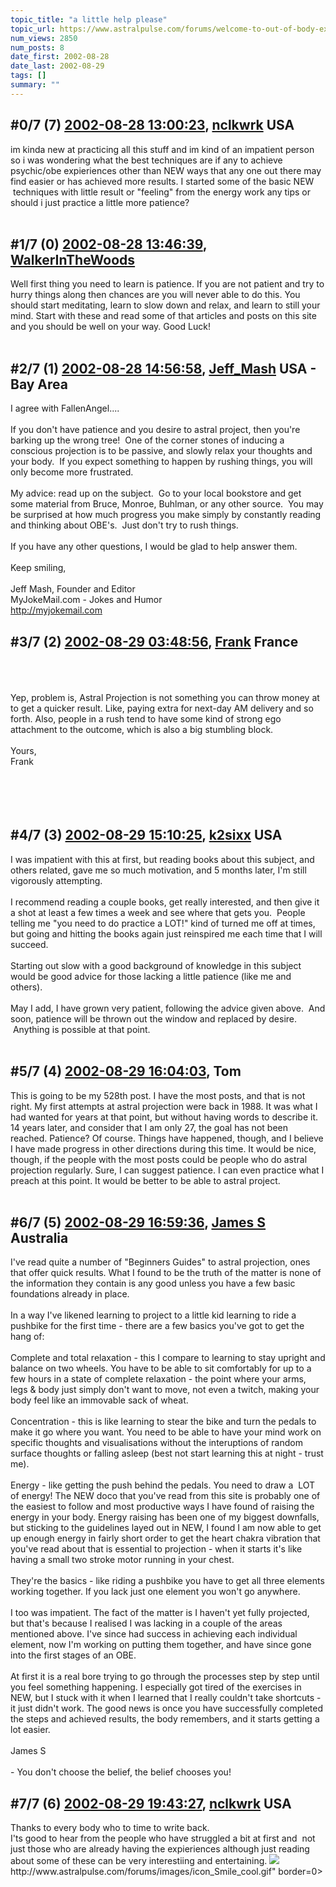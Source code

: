 ```yaml
---
topic_title: "a little help please"
topic_url: https://www.astralpulse.com/forums/welcome-to-out-of-body-experiences!/a-little-help-please
num_views: 2850
num_posts: 8
date_first: 2002-08-28
date_last: 2002-08-29
tags: []
summary: ""
---
```


## \#0/7 (7) [2002-08-28 13:00:23](https://www.astralpulse.com/forums/index.php?msg=117497), [nclkwrk](https://www.astralpulse.com/forums/profile/?u=983) USA ##
<section>
im kinda new at practicing all this stuff and im kind of an impatient person so i was wondering what the best techniques are if any to achieve psychic/obe expieriences other than NEW ways that any one out there may find easier or has achieved more results. I started some of the basic NEW  techniques with little result or "feeling" from the energy work any tips or should i just practice a little more patience?
<br>
<br>
</section>

## \#1/7 (0) [2002-08-28 13:46:39](https://www.astralpulse.com/forums/index.php?msg=11364), [WalkerInTheWoods](https://www.astralpulse.com/forums/profile/?u=404)  ##
<section>
Well first thing you need to learn is patience. If you are not patient and try to hurry things along then chances are you will never able to do this. You should start meditating, learn to slow down and relax, and learn to still your mind. Start with these and read some of that articles and posts on this site and you should be well on your way. Good Luck!
<br>
<br>
</section>

## \#2/7 (1) [2002-08-28 14:56:58](https://www.astralpulse.com/forums/index.php?msg=11366), [Jeff_Mash](https://www.astralpulse.com/forums/profile/?u=867) USA - Bay Area ##
<section>
I agree with FallenAngel....
<br>
<br>
If you don't have patience and you desire to astral project, then you're barking up the wrong tree!  One of the corner stones of inducing a conscious projection is to be passive, and slowly relax your thoughts and your body.  If you expect something to happen by rushing things, you will only become more frustrated.
<br>
<br>
My advice: read up on the subject.  Go to your local bookstore and get some material from Bruce, Monroe, Buhlman, or any other source.  You may be surprised at how much progress you make simply by constantly reading and thinking about OBE's.  Just don't try to rush things.
<br>
<br>
If you have any other questions, I would be glad to help answer them.
<br>
<br>
Keep smiling,
<br>
<br>
Jeff Mash, Founder and Editor
<br>
MyJokeMail.com - Jokes and Humor
<br>
<a class="bbc_link" href="http://myjokemail.com" rel="noopener" target="_blank">
 http://myjokemail.com
</a>
</section>

## \#3/7 (2) [2002-08-29 03:48:56](https://www.astralpulse.com/forums/index.php?msg=11396), [Frank](https://www.astralpulse.com/forums/profile/?u=359) France ##
<section>
<br>
<br>
<br>
Yep, problem is, Astral Projection is not something you can throw money at to get a quicker result. Like, paying extra for next-day AM delivery and so forth. Also, people in a rush tend to have some kind of strong ego attachment to the outcome, which is also a big stumbling block.
<br>
<br>
Yours,
<br>
Frank
<br>
<br>
<br>
<br>
<br>
</section>

## \#4/7 (3) [2002-08-29 15:10:25](https://www.astralpulse.com/forums/index.php?msg=11430), [k2sixx](https://www.astralpulse.com/forums/profile/?u=811) USA ##
<section>
I was impatient with this at first, but reading books about this subject, and others related, gave me so much motivation, and 5 months later, I'm still vigorously attempting.
<br>
<br>
I recommend reading a couple books, get really interested, and then give it a shot at least a few times a week and see where that gets you.  People telling me "you need to do practice a LOT!" kind of turned me off at times, but going and hitting the books again just reinspired me each time that I will succeed.
<br>
<br>
Starting out slow with a good background of knowledge in this subject would be good advice for those lacking a little patience (like me and others).
<br>
<br>
May I add, I have grown very patient, following the advice given above.  And soon, patience will be thrown out the window and replaced by desire.  Anything is possible at that point.
<br>
<br>
</section>

## \#5/7 (4) [2002-08-29 16:04:03](https://www.astralpulse.com/forums/index.php?msg=11435), Tom  ##
<section>
This is going to be my 528th post. I have the most posts, and that is not right. My first attempts at astral projection were back in 1988. It was what I had wanted for years at that point, but without having words to describe it. 14 years later, and consider that I am only 27, the goal has not been reached. Patience? Of course. Things have happened, though, and I believe I have made progress in other directions during this time. It would be nice, though, if the people with the most posts could be people who do astral projection regularly. Sure, I can suggest patience. I can even practice what I preach at this point. It would be better to be able to astral project.
<br>
<br>
</section>

## \#6/7 (5) [2002-08-29 16:59:36](https://www.astralpulse.com/forums/index.php?msg=11439), [James S](https://www.astralpulse.com/forums/profile/?u=759) Australia ##
<section>
I've read quite a number of "Beginners Guides" to astral projection, ones that offer quick results. What I found to be the truth of the matter is none of the information they contain is any good unless you have a few basic foundations already in place.
<br>
<br>
In a way I've likened learning to project to a little kid learning to ride a pushbike for the first time - there are a few basics you've got to get the hang of:
<br>
<br>
Complete and total relaxation - this I compare to learning to stay upright and balance on two wheels. You have to be able to sit comfortably for up to a few hours in a state of complete relaxation - the point where your arms, legs &amp; body just simply don't want to move, not even a twitch, making your body feel like an immovable sack of wheat.
<br>
<br>
Concentration - this is like learning to stear the bike and turn the pedals to make it go where you want. You need to be able to have your mind work on specific thoughts and visualisations without the interuptions of random surface thoughts or falling asleep (best not start learning this at night - trust me).
<br>
<br>
Energy - like getting the push behind the pedals. You need to draw a  LOT of energy! The NEW doco that you've read from this site is probably one of the easiest to follow and most productive ways I have found of raising the energy in your body. Energy raising has been one of my biggest downfalls, but sticking to the guidelines layed out in NEW, I found I am now able to get up enough energy in fairly short order to get the heart chakra vibration that you've read about that is essential to projection - when it starts it's like having a small two stroke motor running in your chest.
<br>
<br>
They're the basics - like riding a pushbike you have to get all three elements working together. If you lack just one element you won't go anywhere.
<br>
<br>
I too was impatient. The fact of the matter is I haven't yet fully projected, but that's because I realised I was lacking in a couple of the areas mentioned above. I've since had success in achieving each individual element, now I'm working on putting them together, and have since gone into the first stages of an OBE.
<br>
<br>
At first it is a real bore trying to go through the processes step by step until you feel something happening. I especially got tired of the exercises in NEW, but I stuck with it when I learned that I really couldn't take shortcuts - it just didn't work. The good news is once you have successfully completed the steps and achieved results, the body remembers, and it starts getting a lot easier.
<br>
<br>
James S
<br>
<br>
- You don't choose the belief, the belief chooses you!
</section>

## \#7/7 (6) [2002-08-29 19:43:27](https://www.astralpulse.com/forums/index.php?msg=11442), [nclkwrk](https://www.astralpulse.com/forums/profile/?u=983) USA ##
<section>
Thanks to every body who to time to write back.
<br>
I'ts good to hear from the people who have struggled a bit at first and  not just those who are already having the expieriences although just reading about some of these can be very interestiing and entertaining.
<img class="bbc_link" href="http://www.astralpulse.com/forums/images/icon_Smile_cool.gif" rel="noopener" src='"&lt;a' target="_blank"/>
http://www.astralpulse.com/forums/images/icon_Smile_cool.gif" border=0&gt;
<br>
<br>
</section>